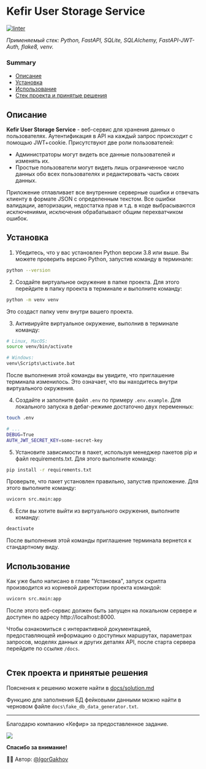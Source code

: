 # Kefir User Storage Service

[![linter](https://github.com/IgorGakhov/Kefir-User-Storage-Service/actions/workflows/linter-checker.yml/badge.svg?branch=main)](https://github.com/IgorGakhov/Kefir-User-Storage-Service/actions/workflows/linter-checker.yml)

*Применяемый стек: Python, FastAPI, SQLite, SQLAlchemy, FastAPI-JWT-Auth, flake8, venv.*

### Summary
* [Описание](#описание)
* [Установка](#установка)
* [Использование](#использование)
* [Стек проекта и принятые решения](#стек-проекта-и-принятые-решения)

## Описание

**Kefir User Storage Service** - веб-сервис для хранения данных о пользователях. Аутентификация в API на каждый запрос происходит с помощью JWT+cookie. Присутствуют две роли пользователей:
- Администраторы могут видеть все данные пользователей и изменять их.
- Простые пользователи могут видеть лишь ограниченное число данных обо всех
пользователях и редактировать часть своих данных.

Приложение отлавливает все внутренние серверные ошибки и отвечать клиенту в формате JSON с определенным текстом. Все ошибки валидации, авторизации, недостатка прав и т.д. в коде выбрасываются исключениями, исключения обрабатывают общим перехватчиком ошибок.

## Установка

1. Убедитесь, что у вас установлен Python версии 3.8 или выше. Вы можете проверить версию Python, запустив команду в терминале:

```Bash
python --version
```

2. Создайте виртуальное окружение в папке проекта. Для этого перейдите в папку проекта в терминале и выполните команду:

```Bash
python -m venv venv
```

Это создаст папку venv внутри вашего проекта.

3. Активируйте виртуальное окружение, выполнив в терминале команду:

```Bash
# Linux, MacOS:
source venv/bin/activate

# Windows:
venv\Scripts\activate.bat
```

После выполнения этой команды вы увидите, что приглашение терминала изменилось. Это означает, что вы находитесь внутри виртуального окружения.

4. Создайте и заполните файл `.env` по примеру `.env.example`. Для локального запуска в дебаг-режиме достаточно двух переменных:

```Bash
touch .env

# ...
DEBUG=True
AUTH_JWT_SECRET_KEY=some-secret-key
```

5. Установите зависимости в пакет, используя менеджер пакетов pip и файл requirements.txt. Для этого выполните команду:

```Bash
pip install -r requirements.txt
```

Проверьте, что пакет установлен правильно, запустив приложение. Для этого выполните команду:

```Bash
uvicorn src.main:app
```

6. Если вы хотите выйти из виртуального окружения, выполните команду:

```Bash
deactivate
```

После выполнения этой команды приглашение терминала вернется к стандартному виду.

## Использование

Как уже было написано в главе "Установка", запуск скрипта производится из корневой директории проекта командой:

```Bash
uvicorn src.main:app
```

После этого веб-сервис должен быть запущен на локальном сервере и доступен по адресу http://localhost:8000.

Чтобы ознакомиться с интерактивной документацией, предоставляющей информацию о доступных маршрутах, параметрах запросов, моделях данных и других деталях API, после старта сервера перейдите по ссылке `/docs`.

<image src="docs/kefir-service-ui-screen.png" alt="">

## Стек проекта и принятые решения

Пояснения к решению можете найти в [docs/solution.md](https://github.com/IgorGakhov/Kefir-User-Storage-Service/blob/main/docs/solution.md)

Функцию для заполнения БД фейковыми данными можно найти в черновом файле `docs\fake_db_data_generator.txt`.

___

Благодарю компанию «Кефир» за предоставленное задание.

[![](https://st.renderu.com/image/472402)](https://kefirgames.com/)


**Спасибо за внимание!**

:man_technologist: Автор: [@IgorGakhov](https://github.com/IgorGakhov)
